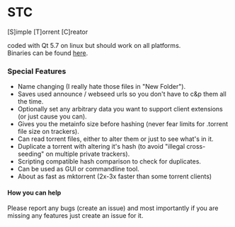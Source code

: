 # STC
[S]imple [T]orrent [C]reator  

coded with Qt 5.7 on linux but should work on all platforms.  
Binaries can be found [here](https://github.com/travenn/STC/releases).
  
  
### Special Features
* Name changing (I really hate those files in "New Folder").
* Saves used announce / webseed urls so you don't have to c&p them all the time.
* Optionally set any arbitrary data you want to support client extensions (or just cause you can).
* Gives you the metainfo size before hashing (never fear limits for .torrent file size on trackers).
* Can read torrent files, either to alter them or just to see what's in it.
* Duplicate a torrent with altering it's hash (to avoid "illegal cross-seeding" on multiple private trackers).
* Scripting compatible hash comparison to check for duplicates.
* Can be used as GUI or commandline tool.
* About as fast as mktorrent (2x-3x faster than some torrent clients)
  
  
  
  
  
#### How you can help
Please report any bugs (create an issue) and most importantly if you are missing any features just create an issue for it.
